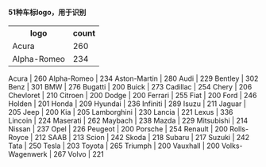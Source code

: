 #### 51种车标logo，用于识别


<table>
  <tr>
    <th>logo</th>
    <th>count</th>
  </tr>
  <tr>
    <td>Acura</td>
    <td>260</td>
  </tr>
  <tr>
    <td>Alpha-Romeo</td>
    <td>234</td>
  </tr>
</table>
Acura | 260
Alpha-Romeo | 234
Aston-Martin | 280
Audi | 229
Bentley | 302
Benz | 301
BMW | 276
Bugatti | 200
Buick | 273
Cadillac | 254
Chery | 206
Chevloret | 210
Citroen | 200
Dodge | 200
Ferrari | 255
Fiat | 200
Ford | 246
Holden | 201
Honda | 209
Hyundai | 236
Infiniti | 289
Isuzu | 211
Jaguar | 205
Jeep | 200
Kia | 205
Lamborghini | 230
Lancia | 221
Lexus | 336
Lincoin | 224
Maserati | 262
Maybach | 238
Mazda | 229
Mitsubishi | 214
Nissan | 237
Opel | 226
Peugeot | 200
Porsche | 254
Renault | 200
Rolls-Royce | 212
SAAB | 213
Scion | 242
Skoda | 218
Subaru | 217
Suzuki | 242
Tata | 250
Tesla | 203
Toyota | 265
Triumph | 200
Vauxhall | 200
Volks-Wagenwerk | 267
Volvo | 221